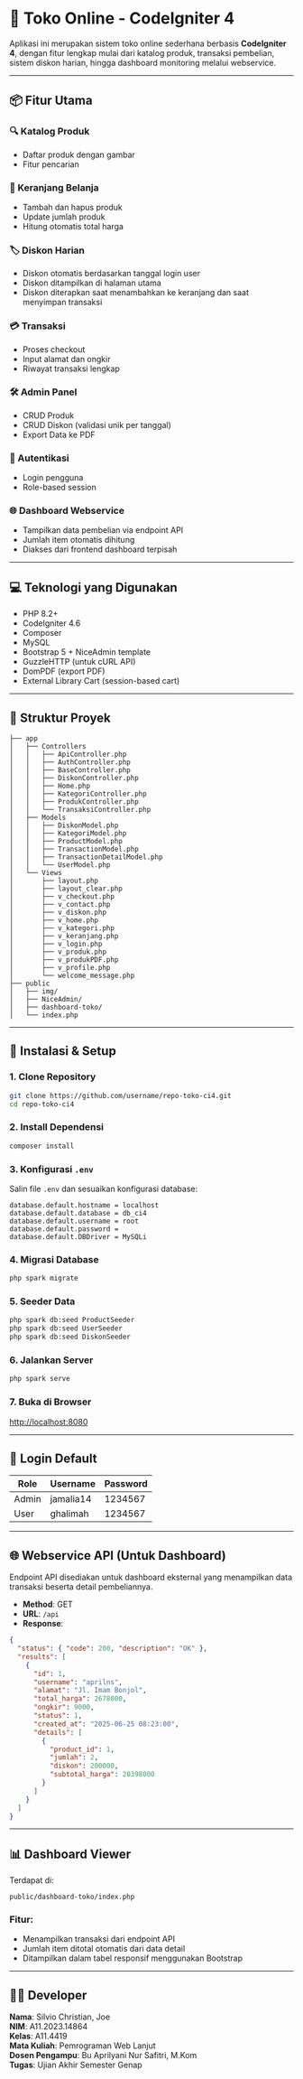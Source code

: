 # 🛒 Toko Online - CodeIgniter 4

Aplikasi ini merupakan sistem toko online sederhana berbasis **CodeIgniter 4**, dengan fitur lengkap mulai dari katalog produk, transaksi pembelian, sistem diskon harian, hingga dashboard monitoring melalui webservice.

---

## 📦 Fitur Utama

### 🔍 Katalog Produk

- Daftar produk dengan gambar
- Fitur pencarian

### 🛒 Keranjang Belanja

- Tambah dan hapus produk
- Update jumlah produk
- Hitung otomatis total harga

### 🏷️ Diskon Harian

- Diskon otomatis berdasarkan tanggal login user
- Diskon ditampilkan di halaman utama
- Diskon diterapkan saat menambahkan ke keranjang dan saat menyimpan transaksi

### 💳 Transaksi

- Proses checkout
- Input alamat dan ongkir
- Riwayat transaksi lengkap

### 🛠️ Admin Panel

- CRUD Produk
- CRUD Diskon (validasi unik per tanggal)
- Export Data ke PDF

### 🔐 Autentikasi

- Login pengguna
- Role-based session

### 🌐 Dashboard Webservice

- Tampilkan data pembelian via endpoint API
- Jumlah item otomatis dihitung
- Diakses dari frontend dashboard terpisah

---

## 💻 Teknologi yang Digunakan

- PHP 8.2+
- CodeIgniter 4.6
- Composer
- MySQL
- Bootstrap 5 + NiceAdmin template
- GuzzleHTTP (untuk cURL API)
- DomPDF (export PDF)
- External Library Cart (session-based cart)

---

## 📁 Struktur Proyek

```
├── app
│   ├── Controllers
│   │   ├── ApiController.php
│   │   ├── AuthController.php
│   │   ├── BaseController.php
│   │   ├── DiskonController.php
│   │   ├── Home.php
│   │   ├── KategoriController.php
│   │   ├── ProdukController.php
│   │   └── TransaksiController.php
│   ├── Models
│   │   ├── DiskonModel.php
│   │   ├── KategoriModel.php
│   │   ├── ProductModel.php
│   │   ├── TransactionModel.php
│   │   ├── TransactionDetailModel.php
│   │   └── UserModel.php
│   └── Views
│       ├── layout.php
│       ├── layout_clear.php
│       ├── v_checkout.php
│       ├── v_contact.php
│       ├── v_diskon.php
│       ├── v_home.php
│       ├── v_kategori.php
│       ├── v_keranjang.php
│       ├── v_login.php
│       ├── v_produk.php
│       ├── v_produkPDF.php
│       ├── v_profile.php
│       └── welcome_message.php
├── public
│   ├── img/
│   ├── NiceAdmin/
│   ├── dashboard-toko/
│   └── index.php
```

---

## 🚀 Instalasi & Setup

### 1. Clone Repository

```bash
git clone https://github.com/username/repo-toko-ci4.git
cd repo-toko-ci4
```

### 2. Install Dependensi

```bash
composer install
```

### 3. Konfigurasi `.env`

Salin file `.env` dan sesuaikan konfigurasi database:

```dotenv
database.default.hostname = localhost
database.default.database = db_ci4
database.default.username = root
database.default.password =
database.default.DBDriver = MySQLi
```

### 4. Migrasi Database

```bash
php spark migrate
```

### 5. Seeder Data

```bash
php spark db:seed ProductSeeder
php spark db:seed UserSeeder
php spark db:seed DiskonSeeder
```

### 6. Jalankan Server

```bash
php spark serve
```

### 7. Buka di Browser

[http://localhost:8080](http://localhost:8080)

---

## 🔐 Login Default

| Role  | Username  | Password |
| ----- | --------- | -------- |
| Admin | jamalia14 | 1234567  |
| User  | ghalimah  | 1234567  |

---

## 🌐 Webservice API (Untuk Dashboard)

Endpoint API disediakan untuk dashboard eksternal yang menampilkan data transaksi beserta detail pembeliannya.

- **Method**: GET
- **URL**: `/api`
- **Response**:

```json
{
  "status": { "code": 200, "description": "OK" },
  "results": [
    {
      "id": 1,
      "username": "aprilns",
      "alamat": "Jl. Imam Bonjol",
      "total_harga": 2678000,
      "ongkir": 9000,
      "status": 1,
      "created_at": "2025-06-25 08:23:00",
      "details": [
        {
          "product_id": 1,
          "jumlah": 2,
          "diskon": 200000,
          "subtotal_harga": 20398000
        }
      ]
    }
  ]
}
```

---

## 📊 Dashboard Viewer

Terdapat di:

```
public/dashboard-toko/index.php
```

### Fitur:

- Menampilkan transaksi dari endpoint API
- Jumlah item ditotal otomatis dari data detail
- Ditampilkan dalam tabel responsif menggunakan Bootstrap

---

## 🧑‍💻 Developer

**Nama**: Silvio Christian, Joe  
**NIM**: A11.2023.14864  
**Kelas**: A11.4419  
**Mata Kuliah**: Pemrograman Web Lanjut  
**Dosen Pengampu**: Bu Aprilyani Nur Safitri, M.Kom  
**Tugas**: Ujian Akhir Semester Genap
